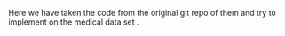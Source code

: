 Here we have taken the code from the original git repo of them and try to implement on the medical data set .
